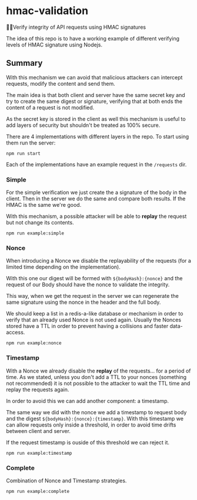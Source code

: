 # hmac-validation
👮‍♂️Verify integrity of API requests using HMAC signatures 

The idea of this repo is to have a working example of different verifying levels of HMAC signature using Nodejs. 

## Summary

With this mechanism we can avoid that malicious attackers can intercept requests, modify the content and send them.

The main idea is that both client and server have the same secret key and try to create the same digest or signature, 
verifying that at both ends the content of a request is not modified. 

As the secret key is stored in the client as well this mechanism is useful to add layers of security but shouldn't be treated 
as 100% secure. 

There are 4 implementations with different layers in the repo. To start using them run the server: 

```
npm run start
```

Each of the implementations have an example request in the `/requests` dir. 

### Simple

For the simple verification we just create the a signature of the body in the client.
Then in the server we do the same and compare both results. If the HMAC is the same we're good. 

With this mechanism, a possible attacker will be able to **replay** the request but not change its contents. 

```
npm run example:simple
```

### Nonce

When introducing a Nonce we disable the replayability of the requests (for a limited time depending on the implementation).

With this one our digest will be formed with `${bodyHash}:{nonce}` and the request of our Body should have the nonce to validate the integrity. 

This way, when we get the request in the server we can regenerate the same signature using the nonce in the header and the full body. 

We should keep a list in a redis-a-like database or mechanism in order to verify that an already used Nonce is not used again. 
Usually the Nonces stored have a TTL in order to prevent having a collisions and faster data-access. 

```
npm run example:nonce
```

### Timestamp 

With a Nonce we already disable the **replay** of the requests... for a period of time. As we stated, unless you don't add a TTL to your nonces (something not recommended) 
it is not possible to the attacker to wait the TTL time and replay the requests again. 

In order to avoid this we can add another component: a timestamp. 

The same way we did with the nonce we add a timestamp to request body and the digest `${bodyHash}:{nonce}:{timestamp}`. 
With this timestamp we can allow requests only inside a threshold, in order to avoid time drifts between client and server.

If the request timestamp is ouside of this threshold we can reject it. 

```
npm run example:timestamp
```

### Complete

Combination of Nonce and Timestamp strategies. 

```
npm run example:complete
```
